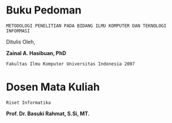 # Buku Pedoman

`METODOLOGI PENELITIAN PADA BIDANG ILMU KOMPUTER DAN TEKNOLOGI INFORMASI`

Ditulis Oleh,

<b>Zainal A. Hasibuan, PhD</b>

`Fakultas Ilmu Komputer Universitas Indonesia 2007`

# Dosen Mata Kuliah

`Riset Informatika`

<b>Prof. Dr. Basuki Rahmat, S.Si, MT.</b>

<!-- <div class='container'>
<a href="https://github.com/bsrahmat/itclab-03">
<img style="height: auto; width: 49%;" class="img" src="https://github-readme-stats.vercel.app/api/pin/?username=bsrahmat&repo=itclab-03&show_description=true"/>
</a>
&nbsp;
<a href="https://github.com/bsrahmat/itclab-04">
<img style="height: auto; width: 49%;" class="img" src="https://github-readme-stats.vercel.app/api/pin/?username=bsrahmat&repo=itclab-04&show_description=true"/>
</div>
</a> -->
